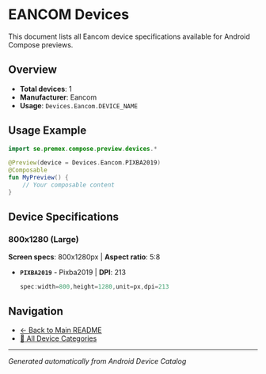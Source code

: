 # EANCOM Devices

This document lists all Eancom device specifications available for Android Compose previews.

## Overview

- **Total devices**: 1
- **Manufacturer**: Eancom
- **Usage**: `Devices.Eancom.DEVICE_NAME`

## Usage Example

```kotlin
import se.premex.compose.preview.devices.*

@Preview(device = Devices.Eancom.PIXBA2019)
@Composable
fun MyPreview() {
    // Your composable content
}
```

## Device Specifications

### 800x1280 (Large)

**Screen specs**: 800x1280px | **Aspect ratio**: 5:8

- **`PIXBA2019`** - Pixba2019 | **DPI**: 213
  ```kotlin
  spec:width=800,height=1280,unit=px,dpi=213
  ```

## Navigation

- [← Back to Main README](../../README.md)
- [📱 All Device Categories](../README.md)

---
*Generated automatically from Android Device Catalog*
